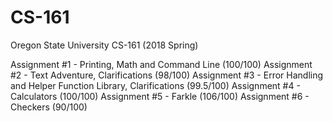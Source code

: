 # CS-161
Oregon State University CS-161 (2018 Spring)

Assignment #1 -	Printing, Math and Command Line (100/100)
Assignment #2 -	Text Adventure, Clarifications  (98/100)
Assignment #3 -	Error Handling and Helper Function Library, Clarifications (99.5/100)
Assignment #4 -	Calculators   (100/100)
Assignment #5 -	Farkle         (106/100)
Assignment #6 -	Checkers        (90/100)
